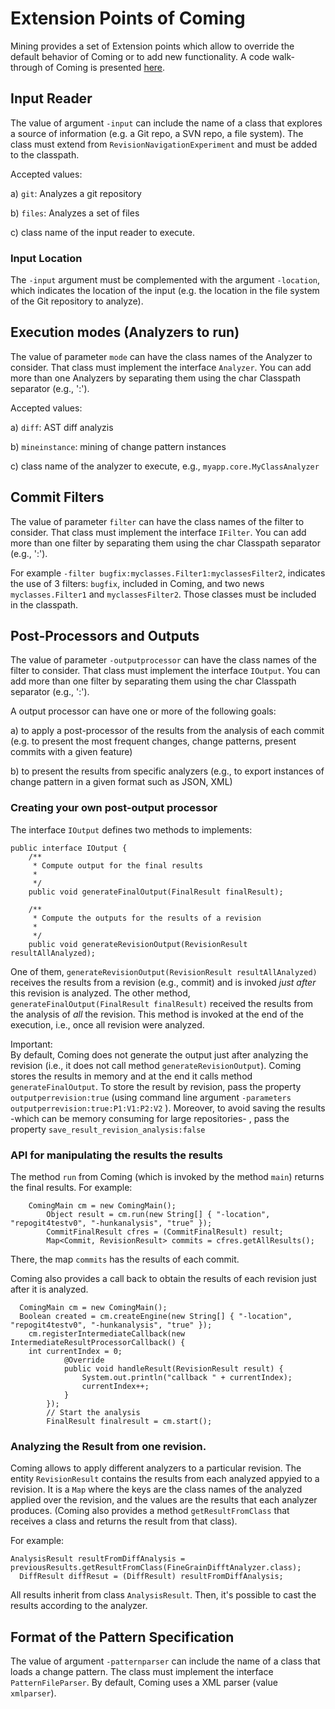 # Extension Points of Coming


Mining provides a set of Extension points which allow to override the default behavior of Coming or to add new functionality.
A code walk-through of Coming is presented [here](code_walkthrough.md).


##  Input Reader

The value of argument `-input` can include the name of a class that explores a source of information (e.g. a Git repo, a SVN repo, a file system).
The class must extend from `RevisionNavigationExperiment` and must be added to the classpath.

Accepted values:

a) `git`: Analyzes a git repository

b) `files`: Analyzes a set of files

c)  class name of the input reader to execute.

### Input Location
The `-input` argument must be complemented with the argument `-location`, which indicates the location of the input (e.g. the location in the file system of the Git repository to analyze).


## Execution modes (Analyzers to run)


The value of parameter `mode`  can have the class names of the Analyzer to consider. That class must implement the interface `Analyzer`.
You can add more than one Analyzers by separating them using the char Classpath separator (e.g., ':').

Accepted values:

a) `diff`: AST diff analyzis

b) `mineinstance`: mining of change pattern instances

c) class name of the analyzer to execute, e.g., `myapp.core.MyClassAnalyzer`


##  Commit Filters

The value of parameter `filter`  can have the class names of the filter to consider. That class must implement the interface `IFilter`.
You can add more than one filter by separating them using the char Classpath separator (e.g., ':').

For example `-filter bugfix:myclasses.Filter1:myclassesFilter2`, indicates the use of 3 filters: `bugfix`, included in Coming, and two news  `myclasses.Filter1` and `myclassesFilter2`. Those classes must be included in the classpath.


## Post-Processors and Outputs

The value of parameter `-outputprocessor`  can have the class names of the filter to consider. That class must implement the interface `IOutput`.
You can add more than one filter by separating them using the char Classpath separator (e.g., ':').

A output processor can have one or more of the following goals:

a) to apply a post-processor of the results from the analysis of each commit (e.g. to present the most frequent changes, change patterns, present commits with a given feature)

b) to present the results from specific analyzers (e.g., to export instances of change pattern in a given format such as JSON, XML)

### Creating your own post-output processor

The interface `IOutput` defines two methods to implements:

```
public interface IOutput {
	/**
	 * Compute output for the final results
	 * 
	 */
	public void generateFinalOutput(FinalResult finalResult);

	/**
	 * Compute the outputs for the results of a revision
	 * 
	 */
	public void generateRevisionOutput(RevisionResult resultAllAnalyzed);
  ```
  One of them, `generateRevisionOutput(RevisionResult resultAllAnalyzed)` receives the results from a revision (e.g., commit) and is invoked *just after* this revision is analyzed.
  The other method,  `generateFinalOutput(FinalResult finalResult)` received the results from the analysis of *all* the revision. This method is invoked at the end of the execution, i.e., once all revision were analyzed.
  
Important:  
By default, Coming does not generate the output just after analyzing the revision (i.e., it does not call method `generateRevisionOutput`). Coming stores the results in memory and at the end it calls method `generateFinalOutput`.
To store the result by revision, pass the property `outputperrevision:true` (using command line argument `-parameters outputperrevision:true:P1:V1:P2:V2` ).
Moreover, to avoid saving the results -which can be memory consuming for large repositories- , pass the property `save_result_revision_analysis:false`


  
  
  ### API for manipulating the results the results
  
The method `run` from Coming (which is invoked by the method `main`)  returns the final results.
For example:

```
    ComingMain cm = new ComingMain();
		Object result = cm.run(new String[] { "-location", "repogit4testv0", "-hunkanalysis", "true" });
		CommitFinalResult cfres = (CommitFinalResult) result;
		Map<Commit, RevisionResult> commits = cfres.getAllResults();
```

There, the map `commits` has the results of each commit.

Coming also provides a call back to obtain the results of each revision just after it is analyzed.

```
  ComingMain cm = new ComingMain();
  Boolean created = cm.createEngine(new String[] { "-location", "repogit4testv0", "-hunkanalysis", "true" });
	cm.registerIntermediateCallback(new IntermediateResultProcessorCallback() {
	int currentIndex = 0;
			@Override
			public void handleResult(RevisionResult result) {
				System.out.println("callback " + currentIndex);
				currentIndex++;
			}
		});
		// Start the analysis
		FinalResult finalresult = cm.start();
```

  ### Analyzing the Result from one revision.
  
  Coming allows to apply different analyzers to a particular revision.
  The entity `RevisionResult` contains the results from each analyzed appyied to a revision.
  It is a `Map` where the keys are the class names of the analyzed applied over the revision, and the values are the results that each analyzer produces. (Coming also provides a method `getResultFromClass` that receives a class and returns the result from that class).
  
  For example:
  
  ```
  AnalysisResult resultFromDiffAnalysis = previousResults.getResultFromClass(FineGrainDifftAnalyzer.class);
	DiffResult diffResut = (DiffResult) resultFromDiffAnalysis;
```
 
 All results inherit from class `AnalysisResult`. Then, it's possible to cast the results according to the analyzer.

 

## Format of the Pattern Specification

The value of argument `-patternparser` can include the name of a class that loads a change pattern.
The class must implement the interface `PatternFileParser`.
By default, Coming uses a XML parser (value `xmlparser`).



